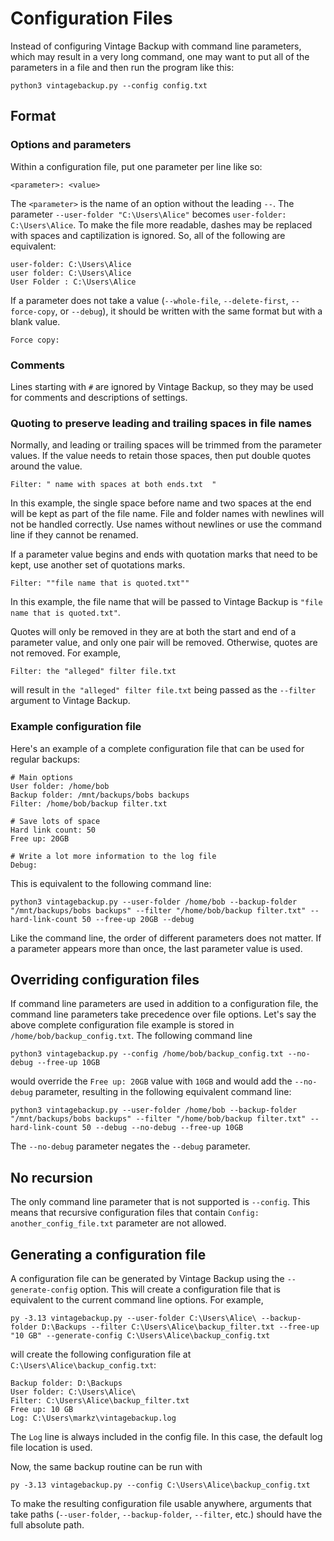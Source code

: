 # Configuration Files

Instead of configuring Vintage Backup with command line parameters, which may result in a very long command, one may want to put all of the parameters in a file and then run the program like this:

`python3 vintagebackup.py --config config.txt`

## Format

### Options and parameters

Within a configuration file, put one parameter per line like so:

`<parameter>: <value>`

The `<parameter>` is the name of an option without the leading `--`. The parameter `--user-folder "C:\Users\Alice"` becomes `user-folder: C:\Users\Alice`.
To make the file more readable, dashes may be replaced with spaces and captilization is ignored.
So, all of the following are equivalent:

```
user-folder: C:\Users\Alice
user folder: C:\Users\Alice
User Folder : C:\Users\Alice
```

If a parameter does not take a value (`--whole-file`, `--delete-first`, `--force-copy`, or `--debug`), it should be written with the same format but with a blank value.

```
Force copy:
```

### Comments

Lines starting with `#` are ignored by Vintage Backup, so they may be used for comments and descriptions of settings.

### Quoting to preserve leading and trailing spaces in file names

Normally, and leading or trailing spaces will be trimmed from the parameter values.
If the value needs to retain those spaces, then put double quotes around the value.

```
Filter: " name with spaces at both ends.txt  "
```

In this example, the single space before name and two spaces at the end will be kept as part of the file name.
File and folder names with newlines will not be handled correctly.
Use names without newlines or use the command line if they cannot be renamed.

If a parameter value begins and ends with quotation marks that need to be kept, use another set of quotations marks.

```
Filter: ""file name that is quoted.txt""
```

In this example, the file name that will be passed to Vintage Backup is `"file name that is quoted.txt"`.

Quotes will only be removed in they are at both the start and end of a parameter value, and only one pair will be removed. Otherwise, quotes are not removed. For example,

```
Filter: the "alleged" filter file.txt
```

will result in `the "alleged" filter file.txt` being passed as the `--filter` argument to Vintage Backup.


### Example configuration file

Here's an example of a complete configuration file that can be used for regular backups:

```
# Main options
User folder: /home/bob
Backup folder: /mnt/backups/bobs backups
Filter: /home/bob/backup filter.txt

# Save lots of space
Hard link count: 50
Free up: 20GB

# Write a lot more information to the log file
Debug:
```

This is equivalent to the following command line:

```
python3 vintagebackup.py --user-folder /home/bob --backup-folder "/mnt/backups/bobs backups" --filter "/home/bob/backup filter.txt" --hard-link-count 50 --free-up 20GB --debug
```

Like the command line, the order of different parameters does not matter. If a parameter appears more than once, the last parameter value is used.

## Overriding configuration files

If command line parameters are used in addition to a configuration file, the command line parameters take precedence over file options.
Let's say the above complete configuration file example is stored in `/home/bob/backup_config.txt`.
The following command line

```
python3 vintagebackup.py --config /home/bob/backup_config.txt --no-debug --free-up 10GB
```

would override the `Free up: 20GB` value with `10GB` and would add the `--no-debug` parameter, resulting in the following equivalent command line:

```
python3 vintagebackup.py --user-folder /home/bob --backup-folder "/mnt/backups/bobs backups" --filter "/home/bob/backup filter.txt" --hard-link-count 50 --debug --no-debug --free-up 10GB
```

The `--no-debug` parameter negates the `--debug` parameter.

## No recursion

The only command line parameter that is not supported is `--config`.
This means that recursive configuration files that contain `Config: another_config_file.txt` parameter are not allowed.

## Generating a configuration file

A configuration file can be generated by Vintage Backup using the `--generate-config` option.
This will create a configuration file that is equivalent to the current command line options.
For example,
```
py -3.13 vintagebackup.py --user-folder C:\Users\Alice\ --backup-folder D:\Backups --filter C:\Users\Alice\backup_filter.txt --free-up "10 GB" --generate-config C:\Users\Alice\backup_config.txt
```
will create the following configuration file at `C:\Users\Alice\backup_config.txt`:
```
Backup folder: D:\Backups
User folder: C:\Users\Alice\
Filter: C:\Users\Alice\backup_filter.txt
Free up: 10 GB
Log: C:\Users\markz\vintagebackup.log
```
The `Log` line is always included in the config file. In this case, the default log file location is used.

Now, the same backup routine can be run with
```
py -3.13 vintagebackup.py --config C:\Users\Alice\backup_config.txt
```
To make the resulting configuration file usable anywhere, arguments that take paths (`--user-folder`, `--backup-folder`, `--filter`, etc.) should have the full absolute path.
